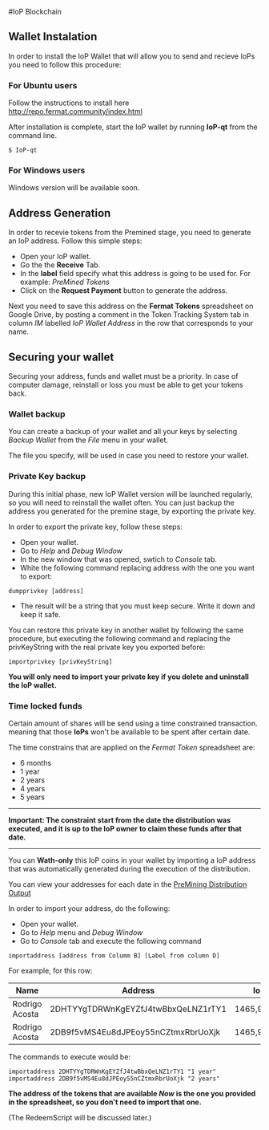 #IoP Blockchain

## Wallet Instalation
In order to install the IoP Wallet that will allow you to send and recieve IoPs you need to follow this procedure:

### For Ubuntu users
Follow the instructions to install here http://repo.fermat.community/index.html

After installation is complete, start the IoP wallet by running **IoP-qt** from the command line.

```
$ IoP-qt
```



### For Windows users
Windows version will be available soon.

## Address Generation
In order to recevie tokens from the Premined stage, you need to generate an IoP address. Follow this simple steps:

* Open your IoP wallet.
* Go the the **Receive** Tab.
* In the **label** field specify what this address is going to be used for. For example: *PreMined Tokens*
* Click on the **Request Payment** button to generate the address.


Next you need to save this address on the **Fermat Tokens** spreadsheet on Google Drive, by posting a comment in the Token Tracking System tab in column *IM* labelled *IoP Wallet Address* in the row that corresponds to your name.

## Securing your wallet

Securing your address, funds and wallet must be a priority. In case of computer damage, reinstall or loss you must be able to get your tokens back.

### Wallet backup
You can create a backup of your wallet and all your keys by selecting *Backup Wallet* from the *File* menu in your wallet. 

The file you specify, will be used in case you need to restore your wallet.

### Private Key backup
During this initial phase, new IoP Wallet version will be launched regularly, so you will need to reinstall the wallet often.
You can just backup the address you generated for the premine stage, by exporting the private key.

In order to export the private key, follow these steps:

* Open your wallet.
* Go to *Help* and *Debug Window*
* In the new window that was opened, swtich to *Console* tab.
* White the following command replacing address with the one you want to export:

```
dumpprivkey [address]
```
* The result will be a string that you must keep secure. Write it down and keep it safe.

You can restore this private key in another wallet by following the same procedure, but executing the following command and replacing the privKeyString with the real private key you exported before:

```
importprivkey [privKeyString]
```

**You will only need to import your private key if you delete and uninstall the IoP wallet.**


### Time locked funds

Certain amount of shares will be send using a time constrained transaction. meaning that those **IoPs** won't be available to be spent after certain date.

The time constrains that are applied on the *Fermat Token* spreadsheet are:

* 6 months
* 1 year
* 2 years
* 4 years
* 5 years

---

**Important: The constraint start from the date the distribution was executed, and it is up to the IoP owner to claim these funds after that date.**

---

You can **Wath-only** this IoP coins in your wallet by importing a IoP address that was automatically generated during the execution of the distribution.

You can view your addresses for each date in the [PreMining Distribution Output](https://docs.google.com/spreadsheets/d/1NafNFjKbBl-RCeh7wLoDGeZqSGnAFvIPciGbEdmmSZk/edit?usp=sharing) 


In order to import your address, do the following:

* Open your wallet.
* Go to *Help* menu and *Debug Window*
* Go to *Console* tab and execute the following command

```
importaddress [address from Columm B] [Label from column D]
```

For example, for this row:

|Name|Address|IoPs|TimeConstraint|RedeemScript|
|---|---|---|---|---|
|Rodrigo Acosta |2DHTYYgTDRWnKgEYZfJ4twBbxQeLNZ1rTY1|1465,930962|1 year|0800000157768bdce6b17576a914460eb1ec408c4c3a204eb04841cd9f86f1936f4c88ac|
|Rodrigo Acosta |2DB9f5vMS4Eu8dJPEoy55nCZtmxRbrUoXjk|1465,930962|2 years|080000015776c2cb66b17576a914460eb1ec408c4c3a204eb04841cd9f86f1936f4c88ac|

The commands to execute would be:

```
importaddress 2DHTYYgTDRWnKgEYZfJ4twBbxQeLNZ1rTY1 "1 year"
importaddress 2DB9f5vMS4Eu8dJPEoy55nCZtmxRbrUoXjk "2 years"
```

**The address of the tokens that are available *Now* is the one you provided in the spreadsheet, so you don't need to import that one.**

(The RedeemScript will be discussed later.)
